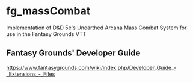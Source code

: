 # fg_massCombat
Implementation of D&amp;D 5e's Unearthed Arcana Mass Combat System for use in the Fantasy Grounds VTT

## Fantasy Grounds' Developer Guide
https://www.fantasygrounds.com/wiki/index.php/Developer_Guide_-_Extensions_-_Files